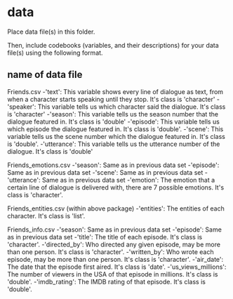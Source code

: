 # data

Place data file(s) in this folder.

Then, include codebooks (variables, and their descriptions) for your data file(s)
using the following format.

## name of data file

Friends.csv
-'text': This variable shows every line of dialogue as text, from when a character starts speaking until they stop. It's class is 'character'
-'speaker': This variable tells us which character said the dialogue. It's class is 'character'
-'season': This variable tells us the season number that the dialogue featured in. It's class is 'double'
-'episode': This variable tells us which episode the dialogue featured in. It's class is 'double'.
-'scene': This variable tells us the scene number which the dialogue featured in. It's class is 'double'.
-'utterance': This variable tells us the utterance number of the dialogue. It's class is 'double'

Friends_emotions.csv
-'season': Same as in previous data set
-'episode': Same as in previous data set
-'scene': Same as in previous data set
-'utterance': Same as in previous data set
-'emotion': The emotion that a certain line of dialogue is delivered with, there are 7 possible emotions. It's class is 'character'.

Friends_entities.csv (within above package)
-'entities': The entities of each character. It's class is 'list'.

Friends_info.csv
-'season': Same as in previous data set
-'episode': Same as in previous data set
-'title': The title of each episode. It's class is 'character'.
-'directed_by': Who directed any given episode, may be more than one person. It's class is 'character'.
-'written_by': Who wrote each episode, may be more than one person. It's class is 'character'.
-'air_date': The date that the episode first aired. It's class is 'date'.
-'us_views_millions': The number of viewers in the USA of that episode in millions. It's class is 'double'.
-'imdb_rating': The IMDB rating of that episode. It's class is 'double'.